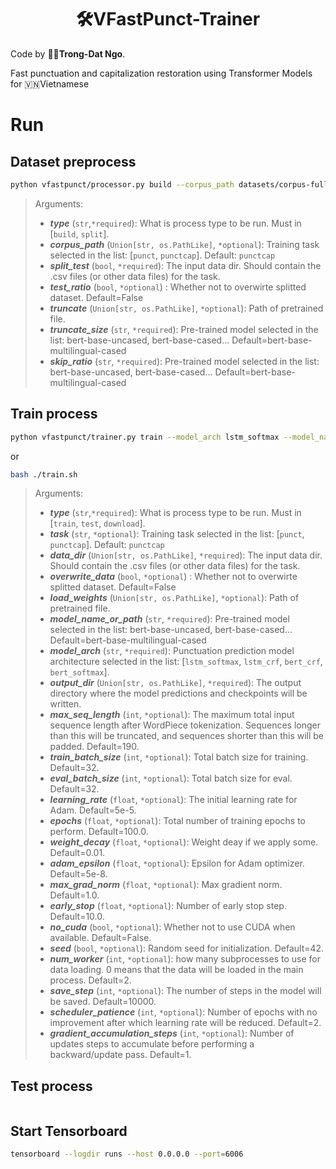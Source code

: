 <h1 align="center">🛠️VFastPunct-Trainer</h1>

Code by 🧑‍💻**Trong-Dat Ngo**.

Fast punctuation and capitalization restoration using Transformer Models for 🇻🇳Vietnamese

# Run
## Dataset preprocess
```bash
python vfastpunct/processor.py build --corpus_path datasets/corpus-full.txt --split_test --truncate
```
> Arguments:
> + ***type*** (`str`,`*required`): What is process type to be run. Must in [`build`, `split`].
> + ***corpus_path*** (`Union[str, os.PathLike]`, `*optional`): Training task selected in the list: [`punct`, `punctcap`]. Default: `punctcap`
> + ***split_test*** (`bool`, `*required`): The input data dir. Should contain the .csv files (or other data files) for the task.
> + ***test_ratio*** (`bool`, `*optional`) : Whether not to overwirte splitted dataset. Default=False
> + ***truncate*** (`Union[str, os.PathLike]`, `*optional`): Path of pretrained file.
> + ***truncate_size*** (`str`, `*required`): Pre-trained model selected in the list: bert-base-uncased, bert-base-cased... Default=bert-base-multilingual-cased 
> + ***skip_ratio*** (`str`, `*required`): Pre-trained model selected in the list: bert-base-uncased, bert-base-cased... Default=bert-base-multilingual-cased 
>

## Train process
```bash
python vfastpunct/trainer.py train --model_arch lstm_softmax --model_name_or_path bert-base-multilingual-cased --learning_rate 1e-3 --max_seq_length 190 --epochs 100 --train_batch_size 32 --eval_batch_size 16 --data_dir datasets/ --output_dir outputs/
```

or

```bash
bash ./train.sh
```
> Arguments:
> + ***type*** (`str`,`*required`): What is process type to be run. Must in [`train`, `test`, `download`].
> + ***task*** (`str`, `*optional`): Training task selected in the list: [`punct`, `punctcap`]. Default: `punctcap`
> + ***data_dir*** (`Union[str, os.PathLike]`, `*required`): The input data dir. Should contain the .csv files (or other data files) for the task.
> + ***overwrite_data*** (`bool`, `*optional`) : Whether not to overwirte splitted dataset. Default=False
> + ***load_weights*** (`Union[str, os.PathLike]`, `*optional`): Path of pretrained file.
> + ***model_name_or_path*** (`str`, `*required`): Pre-trained model selected in the list: bert-base-uncased, bert-base-cased... Default=bert-base-multilingual-cased 
> + ***model_arch*** (`str`, `*required`): Punctuation prediction model architecture selected in the list: [`lstm_softmax`, `lstm_crf`, `bert_crf`, `bert_softmax`].
> + ***output_dir*** (`Union[str, os.PathLike]`, `*required`): The output directory where the model predictions and checkpoints will be written.
> + ***max_seq_length*** (`int`, `*optional`): The maximum total input sequence length after WordPiece tokenization. Sequences longer than this will be truncated, and sequences shorter than this will be padded. Default=190.
> + ***train_batch_size*** (`int`, `*optional`): Total batch size for training. Default=32.
> + ***eval_batch_size*** (`int`, `*optional`): Total batch size for eval. Default=32.
> + ***learning_rate*** (`float`, `*optional`): The initial learning rate for Adam. Default=5e-5.
> + ***epochs*** (`float`, `*optional`): Total number of training epochs to perform. Default=100.0.
> + ***weight_decay*** (`float`, `*optional`): Weight deay if we apply some. Default=0.01.
> + ***adam_epsilon*** (`float`, `*optional`): Epsilon for Adam optimizer. Default=5e-8.
> + ***max_grad_norm*** (`float`, `*optional`): Max gradient norm. Default=1.0.
> + ***early_stop*** (`float`, `*optional`): Number of early stop step. Default=10.0.
> + ***no_cuda*** (`bool`, `*optional`): Whether not to use CUDA when available. Default=False.
> + ***seed*** (`bool`, `*optional`): Random seed for initialization. Default=42.
> + ***num_worker*** (`int`, `*optional`): how many subprocesses to use for data loading. 0 means that the data will be loaded in the main process. Default=2.
> + ***save_step*** (`int`, `*optional`): The number of steps in the model will be saved. Default=10000.
> + ***scheduler_patience*** (`int`, `*optional`): Number of epochs with no improvement after which learning rate will be reduced. Default=2.
> + ***gradient_accumulation_steps*** (`int`, `*optional`): Number of updates steps to accumulate before performing a backward/update pass. Default=1.


## Test process
```bash

```

## Start Tensorboard
```bash
tensorboard --logdir runs --host 0.0.0.0 --port=6006
```


